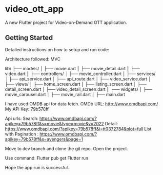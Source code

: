 # video_ott_app

A new Flutter project for Video-on-Demand OTT application.

## Getting Started

Detailed instructions on how to setup and run code:

Architecture followed: MVC

lib/
├── models/
│     ├── movie.dart
│     ├── movie_detail.dart
│     ├── video.dart
│
├── controllers/
│     ├── movie_controller.dart
│
├── services/
│     ├── api_service.dart
│     ├── api_route.dart
│     ├── video_service.dart
│
├── views/
│     ├── home_screen.dart
│     ├── listing_screen.dart
│     ├── detail_screen.dart
│     ├── video_detail_screen.dart
│     ├── widgets/
│           ├── movie_carousel.dart
│           ├── movie_rail.dart
│
├── main.dart

I have used OMDB api for data fetch.
OMDb URL: http://www.omdbapi.com/
My API Key: 79b578ff

Api urls:
Search: https://www.omdbapi.com/?apikey=79b578ff&s=movie&type=movie&y=2022
Detail: https://www.omdbapi.com/?apikey=79b578ff&i=tt0372784&plot=full
List with Pagination : https://www.omdbapi.com/?apikey=79b578ff&s=avengers&page=1

Move to dev branch and clone the git repo.
Open the project.

Use command:
Flutter pub get
Flutter run

Hope the app run is successful.



